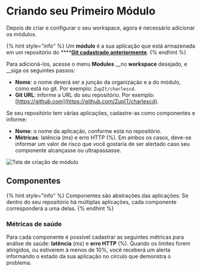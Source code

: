 # Criando seu Primeiro Módulo

Depois de criar e configurar o seu workspace, agora é necessário adicionar os módulos. 

{% hint style="info" %}
Um **módulo** é a sua aplicação que está armazenada em um repositório do ****[**Git cadastrado anteriormente**](https://docs.charlescd.io/primeiros-passos/definindo-workspace/github).
{% endhint %}

Para adicioná-los, acesse o menu **Modules** __no **workspace** desejado, e __siga os seguintes passos:

* **Nome**: o nome deverá ser a junção da organização e a do módulo, como está no git. Por exemplo: `ZupIt/charlescd`.
* **Git URL**: informe a URL do seu repositório. Por exemplo: [https://github.com](https://github.com/ZupIT/charlescd).

Se seu repositório tem várias aplicações, cadastre-as como componentes e informe: 

* **Nome**: o nome da aplicação, conforme está no repositório.
* **Métricas**: latência \(ms\) e erro HTTP \(%\). Em ambos os casos, deve-se informar um valor de risco que você gostaria de ser alertado caso seu componente alcançasse ou ultrapassasse.

![Tela de cria&#xE7;&#xE3;o de m&#xF3;dulo](../.gitbook/assets/criac-a-o-de-modulo%20%281%29.png)

## Componentes 

{% hint style="info" %}
Componentes são abstrações das aplicações. Se dentro do seu repositório há múltiplas aplicações, cada componente corresponderá a uma delas.
{% endhint %}

### Métricas de saúde

Para cada componente é possível cadastrar as seguintes métricas para análise de saúde: **latência** \(ms\) e **erro HTTP** \(%\). Quando os limites forem atingidos, ou estiverem à menos de 10%, você receberá um alerta informando o estado da sua aplicação no círculo que demonstra o problema.

